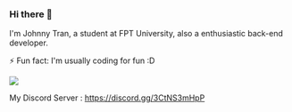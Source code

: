 ### Hi there 👋
I'm Johnny Tran, a student at FPT University, also a enthusiastic back-end developer.

⚡ Fun fact: I'm usually coding for fun :D

<div>
<img src="https://github-readme-stats.vercel.app/api?username=johnnymc2001&show_icons=true&theme=merko" />
</div>

My Discord Server : https://discord.gg/3CtNS3mHpP
